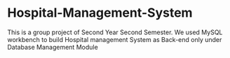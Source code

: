 # Hospital-Management-System
This is a group project of Second Year Second Semester. We used MySQL workbench to build Hospital management System as Back-end only under Database Management Module
